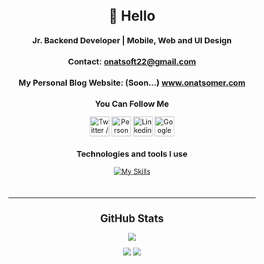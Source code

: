 <div align="center">

# :wave: Hello
 <h3>Jr. Backend Developer | Mobile, Web and UI Design</h3>
</div>

<div align="center">
 
  ### Contact: <a href="mailto:onatsoft22@gmail.com">onatsoft22@gmail.com</a>
  ### My Personal Blog Website: (Soon...) <a href="https://onatsomer.com" target="_blank">www.onatsomer.com</a>
</div>

<div align="center">
 
### You Can Follow Me
[<img height="40" width="40" src="https://skillicons.dev/icons?i=twitter" title="Twitter / X" />][twitter]
[<img height="40" width="40" src="https://skillicons.dev/icons?i=instagram" title="Personal Instagram" />][instagram]
[<img height="40" width="40" src="https://skillicons.dev/icons?i=linkedin" title="Linkedin" />][linkedn]
[<img height="40" width="40" src="https://cdn.discordapp.com/emojis/972590731413843998.png?size=96" title="Google Play Apps" />][googleplay]
</div>

<div align="center">

### Technologies and tools I use
[![My Skills](https://skillicons.dev/icons?i=html,css,cs,java,androidstudio,sqlite,figma,firebase,visualstudio,git)](https://skillicons.dev)
</div>


<br>


<div align="center">

<hr>

## GitHub Stats
[![](https://visitcount.itsvg.in/api?id=OnatSoft&label=Profile%20Views&color=2&icon=5&pretty=false)](https://visitcount.itsvg.in)

![](https://github-readme-stats.vercel.app/api?username=OnatSoft&count_private=true&show_icons=true&theme=highcontrast&locale=en&cache_seconds=14400&include_all_commits=true)
![](https://github-readme-stats.vercel.app/api/top-langs/?username=OnatSoft&langs_count=6&layout=donut&theme=highcontrast)
</div>









[twitter]:https://www.twitter.com/onatsoft
[instagram]:https://www.instagram.com/onat2016
[instagram2]:https://www.instagram.com/appdev_support
[linkedn]:https://www.linkedin.com/in/onatsoft
[linkprofile]:https://bento.me/onatsomer
[googleplay]:https://play.google.com/store/apps/dev?id=8102833443910864978
